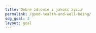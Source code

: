 ```yaml
---
title: Dobre zdrowie i jakość życia
permalink: /good-health-and-well-being/
sdg_goal: 3
layout: goal
---
```

